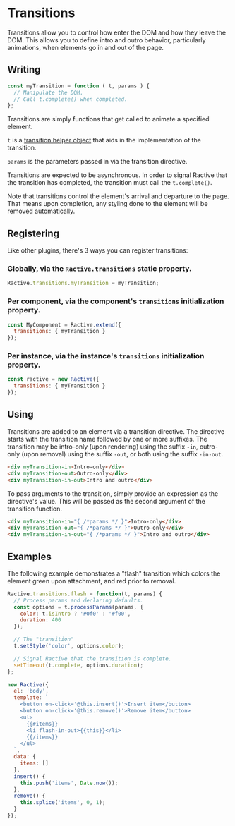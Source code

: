 # Transitions

Transitions allow you to control how enter the DOM and how they leave the DOM. This allows you to define intro and outro behavior, particularly animations, when elements go in and out of the page.

## Writing

```js
const myTransition = function ( t, params ) {
  // Manipulate the DOM.
  // Call t.complete() when completed.
};
```

Transitions are simply functions that get called to animate a specified element.

`t` is a [transition helper object](../api/transition.md) that aids in the implementation of the transition.

`params` is the parameters passed in via the transition directive.

Transitions are expected to be asynchronous. In order to signal Ractive that the transition has completed, the transition must call the `t.complete()`.

Note that transitions control the element's arrival and departure to the page. That means upon completion, any styling done to the element will be removed automatically.

## Registering

Like other plugins, there's 3 ways you can register transitions:

### Globally, via the `Ractive.transitions` static property.

```js
Ractive.transitions.myTransition = myTransition;
```

### Per component, via the component's `transitions` initialization property.

```js
const MyComponent = Ractive.extend({
  transitions: { myTransition }
});
```

### Per instance, via the instance's `transitions` initialization property.

```js
const ractive = new Ractive({
  transitions: { myTransition }
});
```

## Using

Transitions are added to an element via a transition directive. The directive starts with the transition name followed by one or more suffixes. The transition may be intro-only (upon rendering) using the suffix `-in`, outro-only (upon removal) using the suffix `-out`, or both using the suffix `-in-out`.

```html
<div myTransition-in>Intro-only</div>
<div myTransition-out>Outro-only</div>
<div myTransition-in-out>Intro and outro</div>
```

To pass arguments to the transition, simply provide an expression as the directive's value. This will be passed as the second argument of the transition function.

```html
<div myTransition-in="{ /*params */ }">Intro-only</div>
<div myTransition-out="{ /*params */ }">Outro-only</div>
<div myTransition-in-out="{ /*params */ }">Intro and outro</div>
```

## Examples

The following example demonstrates a "flash" transition which colors the element green upon attachment, and red prior to removal.

```js
Ractive.transitions.flash = function(t, params) {
  // Process params and declaring defaults.
  const options = t.processParams(params, {
    color: t.isIntro ? '#0f0' : '#f00',
    duration: 400
  });

  // The "transition"
  t.setStyle('color', options.color);

  // Signal Ractive that the transition is complete.
  setTimeout(t.complete, options.duration);
};

new Ractive({
  el: 'body',
  template: `
    <button on-click='@this.insert()'>Insert item</button>
    <button on-click='@this.remove()'>Remove item</button>
    <ul>
      {{#items}}
      <li flash-in-out>{{this}}</li>
      {{/items}}
    </ul>
  `,
  data: {
    items: []
  },
  insert() {
    this.push('items', Date.now());
  },
  remove() {
    this.splice('items', 0, 1);
  }
});
```
